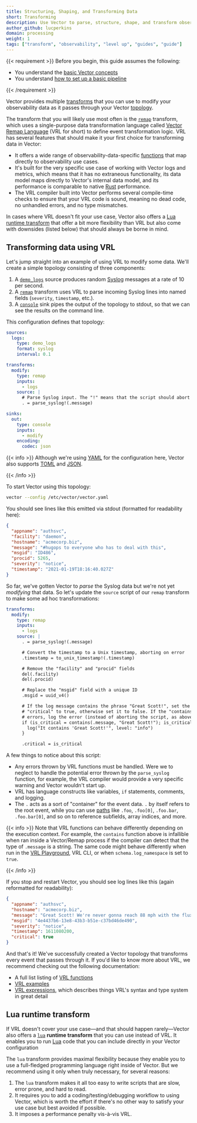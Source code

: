 ```yaml
---
title: Structuring, Shaping, and Transforming Data
short: Transforming
description: Use Vector to parse, structure, shape, and transform observability data
author_github: lucperkins
domain: processing
weight: 1
tags: ["transform", "observability", "level up", "guides", "guide"]
---
```


{{< requirement >}}
Before you begin, this guide assumes the following:

* You understand the [basic Vector concepts][concepts]
* You understand [how to set up a basic pipeline][pipeline]

[concepts]: /docs/about/concepts
[pipeline]: /docs/setup/quickstart
{{< /requirement >}}

Vector provides multiple [transforms][docs.transforms] that you can use to
modify your observability data as it passes through your Vector
[topology][docs.architecture.pipeline-model].

The transform that you will likely use most often is the [`remap`][docs.transforms.remap]
transform, which uses a single-purpose data transformation language called
[Vector Remap Language][docs.vrl] (VRL for short) to define event
transformation logic. VRL has several features that should make it your first
choice for transforming data in Vector:

* It offers a wide range of observability-data-specific
  [functions][docs.vrl.functions] that map directly to observability use cases.
* It's built for the very specific use case of working with Vector logs and
  metrics, which means that it has no extraneous functionality, its data model
  maps directly to Vector's internal data model, and its performance is comparable
  to native [Rust][urls.rust] performance.
* The VRL compiler built into Vector performs several compile-time checks to
  ensure that your VRL code is sound, meaning no dead code, no unhandled errors,
  and no type mismatches.

In cases where VRL doesn't fit your use case, Vector also offers a [Lua runtime
transform](#lua-runtime-transform) that offer a bit more flexibility than VRL but
also come with downsides (listed below) that should always be borne in mind.

## Transforming data using VRL

Let's jump straight into an example of using VRL to modify some data. We'll
create a simple topology consisting of three components:

1. A [`demo_logs`][docs.sources.demo_logs] source produces random [Syslog][urls.syslog]
   messages at a rate of 10 per second.
2. A [`remap`][docs.transforms.remap] transform uses VRL to parse incoming Syslog lines
   into named fields (`severity`, `timestamp`, etc.).
3. A [`console`][docs.sinks.console] sink pipes the output of the topology to stdout,
   so that we can see the results on the command line.

This configuration defines that topology:

```yaml title="vector.yaml"
sources:
  logs:
    type: demo_logs
    format: syslog
    interval: 0.1

transforms:
  modify:
    type: remap
    inputs:
      - logs
    source: |
      # Parse Syslog input. The "!" means that the script should abort on error.
      . = parse_syslog!(.message)

sinks:
  out:
    type: console
    inputs:
      - modify
    encoding:
      codec: json
```

{{< info >}}
Although we're using [YAML][urls.yaml] for the configuration here, Vector also
supports [TOML][urls.toml] and [JSON][urls.json].

[urls.toml]: https://github.com/toml-lang/toml
[urls.yaml]: https://yaml.org
[urls.json]: https://www.json.org/json-en.html
{{< /info >}}

To start Vector using this topology:

```bash
vector --config /etc/vector/vector.yaml
```

You should see lines like this emitted via stdout (formatted for readability
here):

```json
{
  "appname": "authsvc",
  "facility": "daemon",
  "hostname": "acmecorp.biz",
  "message": "#hugops to everyone who has to deal with this",
  "msgid": "ID486",
  "procid": 5265,
  "severity": "notice",
  "timestamp": "2021-01-19T18:16:40.027Z"
}
```

So far, we've gotten Vector to *parse* the Syslog data but we're not yet
*modifying* that data. So let's update the `source` script of our `remap`
transform to make some ad hoc transformations:

```yaml
transforms:
  modify:
    type: remap
    inputs:
      - logs
    source: |
      . = parse_syslog!(.message)

      # Convert the timestamp to a Unix timestamp, aborting on error
      .timestamp = to_unix_timestamp!(.timestamp)

      # Remove the "facility" and "procid" fields
      del(.facility)
      del(.procid)

      # Replace the "msgid" field with a unique ID
      .msgid = uuid_v4()

      # If the log message contains the phrase "Great Scott!", set the new field
      # "critical" to true, otherwise set it to false. If the "contains" function
      # errors, log the error (instead of aborting the script, as above).
      if (is_critical = contains(.message, "Great Scott!"); is_critical) {
        log("It contains 'Great Scott!'", level: "info")
      }

      .critical = is_critical
```

A few things to notice about this script:

* Any errors thrown by VRL functions must be handled. Were we to neglect to
  handle the potential error thrown by the `parse_syslog` function, for example,
  the VRL compiler would provide a very specific warning and Vector wouldn't
  start up.
* VRL has language constructs like variables, `if` statements, comments, and
  logging.
* The `.` acts as a sort of "container" for the event data. `.` by itself refers
  to the root event, while you can use [paths] like `.foo`,
  `.foo[0]`, `.foo.bar`, `.foo.bar[0]`, and so on to reference subfields, array
  indices, and more.

{{< info >}}
Note that VRL functions can behave differently depending on the execution context.
For example, the `contains` function above is infallible when ran inside a Vector/Remap process if the compiler can detect that the type of `.message` is a string. 
The same code might behave differently when run in the [VRL Playground][urls.playground],
VRL CLI, or when `schema.log_namespace` is set to `true`.

[urls.playground]: https://playground.vrl.dev/?state=eyJwcm9ncmFtIjoiLmlzX2NyaXRpY2FsID0gY29udGFpbnMoLm1lc3NhZ2UsIFwiR3JlYXQgU2NvdHQhXCIpIiwiZXZlbnQiOnsibWVzc2FnZSI6IkdyZWF0IFNjb3R0ISJ9LCJpc19qc29ubCI6ZmFsc2UsImVycm9yIjpudWxsfQ%3D%3D
{{< /info >}}

If you stop and restart Vector, you should see log lines like this (again
reformatted for readability):

```json
{
  "appname": "authsvc",
  "hostname": "acmecorp.biz",
  "message": "Great Scott! We're never gonna reach 88 mph with the flux capacitor in its current state!",
  "msgid": "4e4437b6-13e8-43b3-b51e-c37bd46de490",
  "severity": "notice",
  "timestamp": 1611080200,
  "critical": true
}
```

And that's it! We've successfully created a Vector topology that transforms
every event that passes through it. If you'd like to know more about VRL, we
recommend checking out the following documentation:

* A full list listing of [VRL functions][docs.vrl.functions]
* [VRL examples][docs.vrl.examples]
* [VRL expressions][docs.vrl.expressions], which describes things VRL's syntax
  and type system in great detail

## Lua runtime transform

If VRL doesn't cover your use case—and that should happen rarely—Vector also
offers a [`lua`][docs.lua] **runtime transform** that you can use instead of
VRL. It enables you to run [Lua][urls.lua] code that you can include directly in
your Vector configuration

The `lua` transform provides maximal flexibility because they enable you to use
a full-fledged programming language right inside of Vector. But we recommend
using it only when truly necessary, for several reasons:

1. The `lua` transform makes it all too easy to write scripts that are slow,
   error prone, and hard to read.
2. It requires you to add a coding/testing/debugging workflow to using Vector,
   which is worth the effort if there's no other way to satisfy your use case
   but best avoided if possible.
3. It imposes a performance penalty vis-à-vis VRL.

[docs.architecture.pipeline-model]: /docs/about/under-the-hood/architecture/pipeline-model/
[docs.lua]: /docs/reference/configuration/transforms/lua/
[docs.setup.quickstart]: /docs/setup/quickstart/
[docs.sinks.console]: /docs/reference/configuration/sinks/console/
[docs.sources.demo_logs]: /docs/reference/configuration/sources/demo_logs/
[docs.transforms.remap]: /docs/reference/configuration/transforms/remap/
[docs.transforms]: /docs/reference/configuration/transforms/
[docs.vrl.examples]: /docs/reference/vrl/examples/
[docs.vrl.expressions]: /docs/reference/vrl/expressions/
[docs.vrl.functions]: /docs/reference/vrl/functions/
[docs.vrl]: /docs/reference/vrl
[paths]: /docs/reference/vrl/expressions/#path
[urls.lua]: https://www.lua.org
[urls.new_feature_request]: https://github.com/vectordotdev/vector/issues/new?labels=type%3A+new+feature
[urls.rust]: https://www.rust-lang.org/
[urls.syslog]: https://en.wikipedia.org/wiki/Syslog
